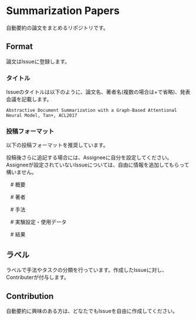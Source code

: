 # Summarization Papers
自動要約の論文をまとめるリポジトリです。

## Format
論文はIssueに登録します。
### タイトル
Issueのタイトルは以下のように、論文名、著者名(複数の場合は+で省略)、発表会議を記載します。

``Abstractive Document Summarization with a Graph-Based Attentional Neural Model, Tan+, ACL2017``

### 投稿フォーマット
以下の投稿フォーマットを推奨しています。

投稿後さらに追記する場合には、Assigneeに自分を設定してください。
Assigneeが設定されていないIssueについては、自由に情報を追加してもらって構いません。

    # 概要
    
    # 著者
    
    
    # 手法
    
    # 実験設定・使用データ
    
    # 結果
    
## ラベル
ラベルで手法やタスクの分類を行っています。作成したIssueに対し、Contributerが付与します。

## Contribution
自動要約に興味のある方は、どなたでもIssueを自由に作成してください。
